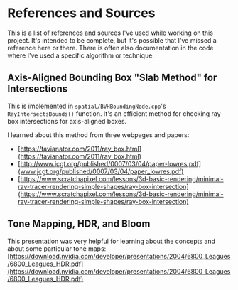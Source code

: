 # References and Sources

This is a list of references and sources I've used while working on this project.
It's intended to be complete, but it's possible that I've missed a reference here
or there. There is often also documentation in the code where I've used a specific
algorithm or technique.

## Axis-Aligned Bounding Box "Slab Method" for Intersections

This is implemented in `spatial/BVHBoundingNode.cpp`'s `RayIntersectsBounds()`
function. It's an efficient method for checking ray-box intersections for
axis-aligned boxes.

I learned about this method from three webpages and papers:
- [https://tavianator.com/2011/ray_box.html](https://tavianator.com/2011/ray_box.html)
- [http://www.jcgt.org/published/0007/03/04/paper-lowres.pdf](www.jcgt.org/published/0007/03/04/paper_lowres.pdf)
- [https://www.scratchapixel.com/lessons/3d-basic-rendering/minimal-ray-tracer-rendering-simple-shapes/ray-box-intersection](https://www.scratchapixel.com/lessons/3d-basic-rendering/minimal-ray-tracer-rendering-simple-shapes/ray-box-intersection)

## Tone Mapping, HDR, and Bloom

This presentation was very helpful for learning about the concepts and about
some particular tone maps:
[https://download.nvidia.com/developer/presentations/2004/6800_Leagues/6800_Leagues_HDR.pdf](https://download.nvidia.com/developer/presentations/2004/6800_Leagues/6800_Leagues_HDR.pdf)